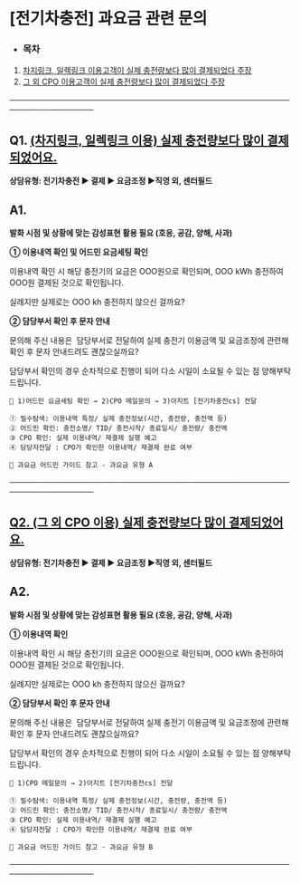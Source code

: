 # [전기차충전] 과요금 관련 문의

* ### **목차**

1. [차지링크, 일렉링크 이용고객이 실제 충전량보다 많이 결제되었다 주장](#h_01J00AV9GZJBTSJHW74W1RH952)
2. [그 외 CPO 이용고객이 실제 충전량보다 많이 결제되었다 주장](#h_01JRD1Z2AH0MPXD9K088Y6MKDR)

─────────────────────────────────────────────────────────────────

**Q1. [(차지링크, 일렉링크 이용) 실제 충전량보다 많이 결제되었어요.](#h_01JN5VV1C5EG2MKX5HJ9SVA4HY)**
----------------------------------------------------------------------------

**상담유형: 전기차충전 ▶ 결제 ▶ 요금조정 ▶직영 외, 센터필드**

**A1.**
-------

**발화 시점 및 상황에 맞는 감성표현 활용 필요 (호응, 공감, 양해, 사과)**

**① 이용내역 확인 및 어드민 요금세팅 확인**

이용내역 확인 시 해당 충전기의 요금은 OOO원으로 확인되며, OOO kWh 충전하여 OOO원 결제된 것으로 확인됩니다.  
  
실례지만 실제로는 OOO kh 충전하지 않으신 걸까요?  
  
**② 담당부서 확인 후 문자 안내**

문의해 주신 내용은  담당부서로 전달하여 실제 충전기 이용금액 및 요금조정에 관련해 확인 후 문자 안내드려도 괜찮으실까요?  
  
담당부서 확인의 경우 순차적으로 진행이 되어 다소 시일이 소요될 수 있는 점 양해부탁드립니다.

```
📌 1)어드민 요금세팅 확인 → 2)CPO 메일문의 → 3)아지트 [전기차충전cs] 전달  
  
① 필수탐색: 이용내역 특정/ 실제 충전정보(시간, 충전량, 충전액 등)  
② 어드민 확인: 충전소명/ TID/ 충전시작/ 종료일시/ 충전량/ 충전액  
③ CPO 확인: 실제 이용내역/ 재결제 실행 예고  
④ 담당자전달 : CPO가 확인한 이용내역/ 재결제 완료 여부  
  
🔎 과요금 어드민 가이드 참고 - 과요금 유형 A
```

─────────────────────────────────────────────────────────────────

[**Q2. (그 외 CPO 이용)** **실제 충전량보다 많이 결제되었어요.**](#h_01JN5VV1C5EG2MKX5HJ9SVA4HY)
-----------------------------------------------------------------------------

**상담유형: 전기차충전 ▶ 결제 ▶ 요금조정 ▶직영 외, 센터필드**

**A2.**
-------

**발화 시점 및 상황에 맞는 감성표현 활용 필요 (호응, 공감, 양해, 사과)**

**① 이용내역 확인**

이용내역 확인 시 해당 충전기의 요금은 OOO원으로 확인되며, OOO kWh 충전하여 OOO원 결제된 것으로 확인됩니다.

실례지만 실제로는 OOO kh 충전하지 않으신 걸까요?  
  
**② 담당부서 확인 후 문자 안내**

문의해 주신 내용은  담당부서로 전달하여 실제 충전기 이용금액 및 요금조정에 관련해 확인 후 문자 안내드려도 괜찮으실까요?  
  
담당부서 확인의 경우 순차적으로 진행이 되어 다소 시일이 소요될 수 있는 점 양해부탁드립니다.

```
📌 1)CPO 메일문의 → 2)아지트 [전기차충전cs] 전달  
  
① 필수탐색: 이용내역 특정/ 실제 충전정보(시간, 충전량, 충전액 등)  
② 어드민 확인: 충전소명/ TID/ 충전시작/ 종료일시/ 충전량/ 충전액  
③ CPO 확인: 실제 이용내역/ 재결제 실행 예고  
④ 담당자전달 : CPO가 확인한 이용내역/ 재결제 완료 여부  
  
🔎 과요금 어드민 가이드 참고 - 과요금 유형 B
```

─────────────────────────────────────────────────────────────────